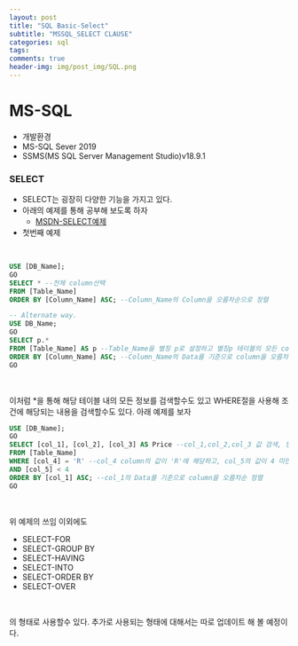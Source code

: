 ```yaml
---  
layout: post  
title: "SQL Basic-Select"  
subtitle: "MSSQL_SELECT CLAUSE"  
categories: sql
tags: 
comments: true  
header-img: img/post_img/SQL.png
---  
```


# MS-SQL
- 개발환경
- MS-SQL Sever 2019
- SSMS(MS SQL Server Management Studio)v18.9.1
### SELECT
- SELECT는 굉장히 다양한 기능을 가지고 있다.
- 아래의 예제를 통해 공부해 보도록 하자
  - [MSDN-SELECT예제](https://docs.microsoft.com/ko-kr/sql/t-sql/queries/select-examples-transact-sql?view=sql-server-ver15)
- 첫번째 예제

<br/>

```SQL
USE [DB_Name];
GO
SELECT * --전체 column선택
FROM [Table_Name]
ORDER BY [Column_Name] ASC; --Column_Name의 Column을 오름차순으로 정렬

-- Alternate way.
USE DB_Name;
GO
SELECT p.*
FROM [Table_Name] AS p --Table_Name을 별칭 p로 설정하고 별칭p 테이블의 모든 column을 select
ORDER BY [Column_Name] ASC; --Column_Name의 Data를 기준으로 column을 오름차순 정렬
GO
```
<br/>

이처럼 *을 통해 해당 테이블 내의 모든 정보를 검색할수도 있고 WHERE절을 사용해 조건에 해당되는 내용을 검색할수도 있다.
아래 예제를 보자

```SQL
USE [DB_Name];
GO
SELECT [col_1], [col_2], [col_3] AS Price --col_1,col_2,col_3 값 검색, 단 col_3은 Price라는 별칭을 붙임.
FROM [Table_Name] 
WHERE [col_4] = 'R' --col_4 column의 값이 'R'에 해당하고, col_5의 값이 4 미만인 조건을 만족하는 
AND [col_5] < 4
ORDER BY [col_1] ASC; --col_1의 Data를 기준으로 column을 오름차순 정렬
GO
```

<br/>

위 예제의 쓰임 이외에도
- SELECT-FOR
- SELECT-GROUP BY
- SELECT-HAVING
- SELECT-INTO
- SELECT-ORDER BY
- SELECT-OVER

<br/>

의 형태로 사용할수 있다.
추가로 사용되는 형태에 대해서는 따로 업데이트 해 볼 예정이다.